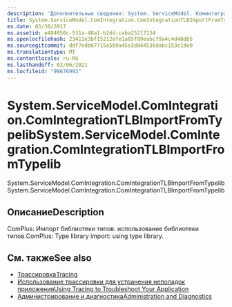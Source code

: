 ```yaml
---
description: 'Дополнительные сведения: System. ServiceModel. Коминтегратион. Коминтегратионтлбимпортфромтипелиб'
title: System.ServiceModel.ComIntegration.ComIntegrationTLBImportFromTypelib
ms.date: 03/30/2017
ms.assetid: e404950c-531a-48a1-b2dd-caba25217134
ms.openlocfilehash: 23411e3bf15212efe1a85f89eabcf9a4c4d48db5
ms.sourcegitcommit: ddf7edb67715a5b9a45e3dd44536dabc153c1de0
ms.translationtype: MT
ms.contentlocale: ru-RU
ms.lasthandoff: 02/06/2021
ms.locfileid: "99676993"
---
```

# <a name="systemservicemodelcomintegrationcomintegrationtlbimportfromtypelib"></a><span data-ttu-id="708a7-103">System.ServiceModel.ComIntegration.ComIntegrationTLBImportFromTypelib</span><span class="sxs-lookup"><span data-stu-id="708a7-103">System.ServiceModel.ComIntegration.ComIntegrationTLBImportFromTypelib</span></span>

<span data-ttu-id="708a7-104">System.ServiceModel.ComIntegration.ComIntegrationTLBImportFromTypelib</span><span class="sxs-lookup"><span data-stu-id="708a7-104">System.ServiceModel.ComIntegration.ComIntegrationTLBImportFromTypelib</span></span>  
  
## <a name="description"></a><span data-ttu-id="708a7-105">Описание</span><span class="sxs-lookup"><span data-stu-id="708a7-105">Description</span></span>  

 <span data-ttu-id="708a7-106">ComPlus: Импорт библиотеки типов: использование библиотеки типов.</span><span class="sxs-lookup"><span data-stu-id="708a7-106">ComPlus: Type library import: using type library.</span></span>  
  
## <a name="see-also"></a><span data-ttu-id="708a7-107">См. также</span><span class="sxs-lookup"><span data-stu-id="708a7-107">See also</span></span>

- [<span data-ttu-id="708a7-108">Трассировка</span><span class="sxs-lookup"><span data-stu-id="708a7-108">Tracing</span></span>](index.md)
- [<span data-ttu-id="708a7-109">Использование трассировки для устранения неполадок приложения</span><span class="sxs-lookup"><span data-stu-id="708a7-109">Using Tracing to Troubleshoot Your Application</span></span>](using-tracing-to-troubleshoot-your-application.md)
- [<span data-ttu-id="708a7-110">Администрирование и диагностика</span><span class="sxs-lookup"><span data-stu-id="708a7-110">Administration and Diagnostics</span></span>](../index.md)
